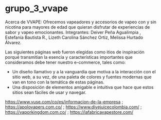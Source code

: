 # grupo_3_vvape

Acerca de VVAPE: Ofrecemos vapeadores y accesorios de vapeo con y sin nicotina para mayores de edad que quieran disfrutar de experiencias de sabor y vapeo emocionantes.
Integrantes: Deiver Peña Agualimpia , Estefanía Bautista R., Lizeth Carolina Sánchez Ortiz, Melissa Hurtado Álvarez.

Las siguientes páginas web fueron elegidas como itios de inspiración porqué transmitian la esencia y características importantes que consideramos debe tener nuestro e-commerce, tales como:

- Un diseño llamativo y a la vanguardia que motiva a la interacción con el sitio web, a su vez, de una paleta de colores y fuentes modernas que van en tono con la temática de estas páginas.
- Una disposición de elementos amigable e intuitiva que hace que estos sitios sean fáciles de usar y navegar.

https://www.vuse.com/co/es/informacion-de-la-empresa ; https://apolovapers.com.co/ ; https://www.diyejuicecolombia.com/ ; https://vaporkingdom.com.co/ ; https://lafabricavapestore.com/


